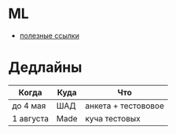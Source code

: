 # ML

- [полезные ссылки](./Useful_resourses.pdf)

# Дедлайны

| Когда | Куда | Что |
| ------ | -----| --- |
|до 4 мая | ШАД | анкета + тестововое |
|1 августа | Made | куча тестовых |
